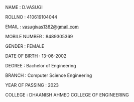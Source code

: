 NAME : D.VASUGI 

ROLLNO : 410619104044      

EMAIL : vasugivas1362@gmail.com  

MOBILE NUMBER : 8489305369   

GENDER : FEMALE       

DATE OF BIRTH : 13-06-2002     

DEGREE : Bachelor of Engineering 

BRANCH : Computer Science Engineering        

YEAR OF PASSING : 2023 

COLLEGE : DHAANISH AHMED COLLEGE OF ENGINEERING                                                                                                            

                                      
